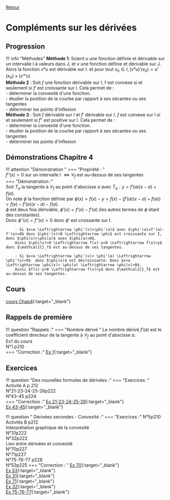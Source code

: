 [Retour](../../Chap.md)
# Compléments sur les dérivées

## Progression
!!! info "Méthodes"
    **Méthode 1**: Soient $u$ une fonction définie et  dérivable sur un intervalle I à valeurs dans J, et $v$ une fonction définie et dérivable sur J. Alors la fonction $v°u$ est dérivable sur I. et pour tout $x_0 \in I, (v° u)'(x_0)=u'(x_0)\times (v'° u)$  
    **Méthode 2** : Soit $f$ une fonction dérivable sur I, f est convexe si et seulement si $f'$ est croissante sur I.  Cela permet de :   
    - déterminer la convexité d'une fonction.  
    - étudier la position de la courbe par rapport à ses sécantes ou ses tangentes  
    - déterminer les points d'inflexion  
    **Méthode 3** : Soit $f$ dérivable sur I et $f'$ dérivable sur I. $f$ est convexe sur I si et seulement si $f''$ est positive sur I. Cela permet de :   
    - déterminer la convexité d'une fonction.  
    - étudier la position de la courbe par rapport à ses sécantes ou ses tangentes  
    - déterminer les points d'inflexion  
    
## Démonstrations Chapitre 4
!!! attention "Démonstration "
    === "Propriété : "  
         $f''(x)>0$ sur un intervalle I $\Leftrightarrow \mathcal{C}_f$ est au-dessus de ses tangentes  
    ===  "Démonstration :"  
        Soit $T_a$ la tangente à $\mathcal{C}_f$ au point d'abscisse $a$ avec $T_a:y=f'(a)(x-a)+f(a)$.  
        On note $\phi$ la fonction définie par $\phi(x)=f(x)-y=f(x)-(f'(a)(x-a)+f(a))=f(x)-f'(a)(x-a)-f(a)$.  
        $\phi$ est deux fois dérivable, $\phi'(x)=f'(x)-f'(a)$ (les autres termes de $\phi$ étant des constantes).  
        Donc $\phi''(x)=f''(x)>0$ donc $\phi'$ est croissante sur I. 
        
        - Si $x>a \Leftrightarrow \phi'(x)>\phi'(a)$ avec $\phi'(a)=f'(a)-f'(a)=0$ donc $\phi'(x)>0 \Leftrightarrow \phi$ est croissante sur I, donc $\phi(x)>\phi(a)$ avec $\phi(a)=0$.  
        Ainsi $\phi(x)>0 \Leftrightarrow f(x)-y>0 \Leftrightarrow f(x)>y$ donc $\mathcal{C}_f$ est au-dessus de ses tangentes.  
        
        - Si $x<a \Leftrightarrow \phi'(x)< \phi'(a) \Leftrightarrow \phi'(x)<0$  donc $\phi(x)$ est décroissante. Donc $x<a \Leftrightarrow \phi(x)> \phi(a) \Leftrightarrow \phi(x)>0$.  
        Ainsi $f(x)-y>0 \Leftrightarrow f(x)>y$ donc $\mathcal{C}_f$ est au-dessus de ses tangentes.
## Cours 
[cours Chap4](./Cours-chap4.pdf){:target="_blank"}
## Rappels de première
!!! question "Rappels  :"
    === "Nombre dérivé "
        Le nombre dérivé $f'(a)$ est le coefficient directeur de la tangente à $\mathcal{C}_f$ au point d'abscisse $a$.  
        Ex1 du cours  
        N°1 p210  
    === "Correction :" 
        [Ex 1](./corr/1.pdf){:target="_blank"}
        
## Exercices 

        
!!! question "Des nouvelles formules de dérivées :"
    === "Exercices :" 
        Activité A p 212  
        N°21-23-24-25-26p222  
        N°43-45 p224  
    === "Correction :" 
        [Ex 21-23-24-25-26](./corr/21-23-24-25-26.pdf){:target="_blank"}  
        [Ex 43-45](./corr/43-45.pdf){:target="_blank"}  


!!! question " Dérivées secondes - Convexité :"
    === "Exercices :"
        N°5p210
        Activtés B p212  
        Interprétation graphique de la convexité  
        N°31p222  
        N°32p222  
        Lien entre dérivées et convexité  
        N°70p227    
        N°71p227  
        N°75-76-77 p228  
        N°53p225
    === "Correction : "
        [Ex 70](./corr/70.pdf){:target="_blank"}  
        [Ex 53](./corr/53.pdf){:target="_blank"}  
        [Ex 31](./corr/31.pdf){:target="_blank"}  
        [Ex 71](./corr/71.pdf){:target="_blank"}  
        [Ex 32](./corr/32.pdf){:target="_blank"}  
        [Ex 75-76-77](./corr/75-76-77.pdf){:target="_blank"}  
